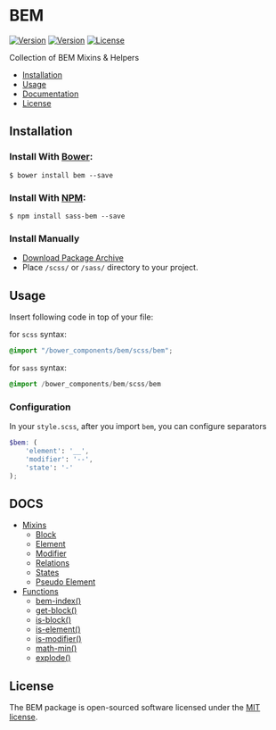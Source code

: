 # BEM
[![Version](https://img.shields.io/bower/v/bem.png?style=flat-square)](https://github.com/zgabievi/bem)
[![Version](https://img.shields.io/npm/v/npm.png?style=flat-square)](https://www.npmjs.com/package/sass-bem)
[![License](https://img.shields.io/github/license/mashape/apistatus.png?style=flat-square)](http://opensource.org/licenses/MIT)

Collection of BEM Mixins &amp; Helpers

+ [Installation](https://github.com/zgabievi/bem/blob/master/README.md#installation)
+ [Usage](https://github.com/zgabievi/bem/blob/master/README.md#usage)
+ [Documentation](https://github.com/zgabievi/bem/blob/master/README.md#docs)
+ [License](https://github.com/zgabievi/bem/blob/master/README.md#license)

## Installation
### Install With [Bower](http://bower.io/search/?q=bem):
```
$ bower install bem --save
```

### Install With [NPM](https://www.npmjs.com/package/sass-bem):
```
$ npm install sass-bem --save
```

### Install Manually
- [Download Package Archive](https://github.com/zgabievi/bem/archive/master.zip)
- Place `/scss/` or `/sass/` directory to your project.

## Usage
Insert following code in top of your file:

for `scss` syntax:
```scss
@import "/bower_components/bem/scss/bem";
```

for `sass` syntax:
```sass
@import /bower_components/bem/scss/bem
```

### Configuration
In your `style.scss`, after you import `bem`, you can configure separators
```scss
$bem: (
	'element': '__',
	'modifier': '--',
	'state': '-'
);
```

## DOCS

+ [Mixins](https://github.com/zgabievi/bem/blob/master/DOCS.md#mixins)
	- [Block](https://github.com/zgabievi/bem/blob/master/DOCS.md#block-mixin)
	- [Element](https://github.com/zgabievi/bem/blob/master/DOCS.md#element-mixin)
	- [Modifier](https://github.com/zgabievi/bem/blob/master/DOCS.md#modifier-mixin)
	- [Relations](https://github.com/zgabievi/bem/blob/master/DOCS.md#relations)
	- [States](https://github.com/zgabievi/bem/blob/master/DOCS.md#states)
	- [Pseudo Element](https://github.com/zgabievi/bem/blob/master/DOCS.md#pseudo-elements)
+ [Functions](https://github.com/zgabievi/bem/blob/master/DOCS.md#functions)
	- [bem-index()](https://github.com/zgabievi/bem/blob/master/DOCS.md#bem-index)
	- [get-block()](https://github.com/zgabievi/bem/blob/master/DOCS.md#get-block)
	- [is-block()](https://github.com/zgabievi/bem/blob/master/DOCS.md#is-block)
	- [is-element()](https://github.com/zgabievi/bem/blob/master/DOCS.md#is-element)
	- [is-modifier()](https://github.com/zgabievi/bem/blob/master/DOCS.md#is-modifier)
	- [math-min()](https://github.com/zgabievi/bem/blob/master/DOCS.md#math-min)
	- [explode()](https://github.com/zgabievi/bem/blob/master/DOCS.md#explode)

## License
The BEM package is open-sourced software licensed under the [MIT license](http://opensource.org/licenses/MIT).
